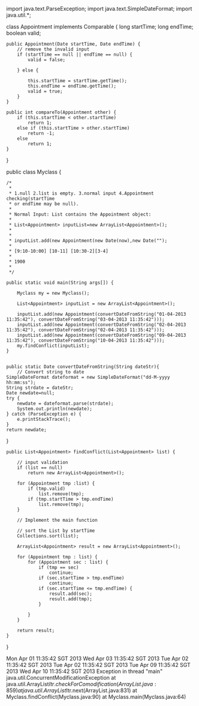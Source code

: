 

import java.text.ParseException;
import java.text.SimpleDateFormat;
import java.util.*;

class Appointment implements Comparable<Appointment> {
	long startTime;
	long endTime;
	boolean valid;

	public Appointment(Date startTime, Date endTime) {
		// remove the invalid input
		if (startTime == null || endTime == null) {
			valid = false;

		} else {

			this.startTime = startTime.getTime();
			this.endTime = endTime.getTime();
			valid = true;
		}
	}

	public int compareTo(Appointment other) {
		if (this.startTime < other.startTime)
			return 1;
		else if (this.startTime > other.startTime)
			return -1;
		else
			return 1;
	}

}

public class Myclass {

	/*
	 * 
	 * 1.null 2.list is empty. 3.normal input 4.Appointment checking(startTime
	 * or endTime may be null).
	 * 
	 * Normal Input: List contains the Appointment object:
	 * 
	 * List<Appointment> inputList=new ArrayList<Appointment>();
	 * 
	 * 
	 * inputList.add(new Appointment(new Date(now),new Date("");
	 * 
	 * [9:10-10:00] [10-11] [10:30-2][3-4]
	 * 
	 * 1900
	 * 
	 */

	public static void main(String args[]) {

		Myclass my = new Myclass();

		List<Appointment> inputList = new ArrayList<Appointment>();
 
		inputList.add(new Appointment(convertDateFromString("01-04-2013 11:35:42"), convertDateFromString("03-04-2013 11:35:42")));
		inputList.add(new Appointment(convertDateFromString("02-04-2013 11:35:42"), convertDateFromString("02-04-2013 11:35:42")));
		inputList.add(new Appointment(convertDateFromString("09-04-2013 11:35:42"), convertDateFromString("10-04-2013 11:35:42")));
		my.findConflict(inputList);
	}
	
	
    public static Date convertDateFromString(String dateStr){
    	// Convert string to date
    SimpleDateFormat dateformat = new SimpleDateFormat("dd-M-yyyy hh:mm:ss");
    String strdate = dateStr;
    Date newdate=null;
    try {
        newdate = dateformat.parse(strdate);
        System.out.println(newdate);
    } catch (ParseException e) {
        e.printStackTrace();
    }
    return newdate;
    
}


	public List<Appointment> findConflict(List<Appointment> list) {

		// input validation
		if (list == null)
			return new ArrayList<Appointment>();

		for (Appointment tmp :list) {
			if (tmp.valid)
				list.remove(tmp);
			if (tmp.startTime > tmp.endTime)
				list.remove(tmp);
		}

		// Implement the main function

		// sort the List by startTime
		Collections.sort(list);

		ArrayList<Appointment> result = new ArrayList<Appointment>();

		for (Appointment tmp : list) {
			for (Appointment sec : list) {
				if (tmp == sec)
					continue;
				if (sec.startTime > tmp.endTime)
					continue;
				if (sec.startTime <= tmp.endTime) {
					result.add(sec);
					result.add(tmp);
				}

			}
		}

		return result;
	}

}


Mon Apr 01 11:35:42 SGT 2013
Wed Apr 03 11:35:42 SGT 2013
Tue Apr 02 11:35:42 SGT 2013
Tue Apr 02 11:35:42 SGT 2013
Tue Apr 09 11:35:42 SGT 2013
Wed Apr 10 11:35:42 SGT 2013
Exception in thread "main" java.util.ConcurrentModificationException
	at java.util.ArrayList$Itr.checkForComodification(ArrayList.java:859)
	at java.util.ArrayList$Itr.next(ArrayList.java:831)
	at Myclass.findConflict(Myclass.java:90)
	at Myclass.main(Myclass.java:64)
